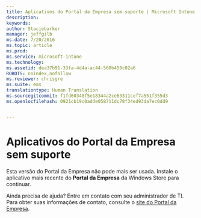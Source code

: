 ```yaml
---
title: Aplicativos do Portal da Empresa sem suporte | Microsoft Intune
description: 
keywords: 
author: Staciebarker
manager: jeffgilb
ms.date: 7/20/2016
ms.topic: article
ms.prod: 
ms.service: microsoft-intune
ms.technology: 
ms.assetid: dea37b91-33fa-4d4a-ac44-560b450c02a6
ROBOTS: noindex,nofollow
ms.reviewer: chrisgre
ms.suite: ems
translationtype: Human Translation
ms.sourcegitcommit: f1fd60348f5e18344a2ce63311cef7a551f355d3
ms.openlocfilehash: 0921cb19c0adde058711dc78f34ed93da7ec0dd9


---
```


# Aplicativos do Portal da Empresa sem suporte
Esta versão do Portal da Empresa não pode mais ser usada. Instale o aplicativo mais recente do **Portal da Empresa** da Windows Store para continuar.


Ainda precisa de ajuda? Entre em contato com seu administrador de TI. Para obter suas informações de contato, consulte o [site do Portal da Empresa](http://portal.manage.microsoft.com).



<!--HONumber=Jul16_HO3-->


